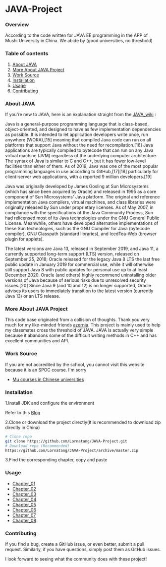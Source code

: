 # JAVA-Project


### Overview
According to the code written for JAVA EE programming in the APP of Mushi University in China. We abide by (good universities, no threshold)

### Table of contents
1. [About JAVA](#about-java)
2. [More About JAVA Project](#more-about-java-project)
3. [Work Source ](#work-source)
4. [Installation](#installation)
5. [Usage](#usage)
6. [Contributing](#contributing) 


### About JAVA

If you're new to JAVA, here is an explanation straight from the [JAVA_wiki](https://en.wikipedia.org/wiki/Java_(programming_language)) : 

Java is a general-purpose programming language that is class-based, object-oriented, and designed to have as few implementation dependencies as possible. It is intended to let application developers write once, run anywhere (WORA),[15] meaning that compiled Java code can run on all platforms that support Java without the need for recompilation.[16] Java applications are typically compiled to bytecode that can run on any Java virtual machine (JVM) regardless of the underlying computer architecture. The syntax of Java is similar to C and C++, but it has fewer low-level facilities than either of them. As of 2019, Java was one of the most popular programming languages in use according to GitHub,[17][18] particularly for client-server web applications, with a reported 9 million developers.[19]

Java was originally developed by James Gosling at Sun Microsystems (which has since been acquired by Oracle) and released in 1995 as a core component of Sun Microsystems' Java platform. The original and reference implementation Java compilers, virtual machines, and class libraries were originally released by Sun under proprietary licenses. As of May 2007, in compliance with the specifications of the Java Community Process, Sun had relicensed most of its Java technologies under the GNU General Public License. Meanwhile, others have developed alternative implementations of these Sun technologies, such as the GNU Compiler for Java (bytecode compiler), GNU Classpath (standard libraries), and IcedTea-Web (browser plugin for applets).

The latest versions are Java 13, released in September 2019, and Java 11, a currently supported long-term support (LTS) version, released on September 25, 2018; Oracle released for the legacy Java 8 LTS the last free public update in January 2019 for commercial use, while it will otherwise still support Java 8 with public updates for personal use up to at least December 2020. Oracle (and others) highly recommend uninstalling older versions of Java because of serious risks due to unresolved security issues.[20] Since Java 9 (and 10 and 12) is no longer supported, Oracle advises its users to immediately transition to the latest version (currently Java 13) or an LTS release.

### More About JAVA Project

This code base originated from a collision of thoughts. Thank you very much for my like-minded friends [azernia](https://github.com/azernia).
This project is mainly used to help my classmates cross the threshold of JAVA. JAVA is actually very simple because it abandons some of the difficult writing methods in C++  and has excellent communities and API.

### Work Source

If you are not accredited by the school, you cannot visit this website because it is an SPOC course. 
I'm sorry
- [Mu courses in Chinese universities](https://www.icourse163.org/spoc/learn/XSWJJ-1452456171?tid=1452896449#/learn/testlist)

### Installation

1.Install JDK and configure the environment 

Refer to this [Blog](https://www.runoob.com/java/java-environment-setup.html)

2.Clone or download the project directly(It is recommended to download zip directly in China)

```bash
# Clone repo
git clone https://github.com/Lornatang/JAVA-Project.git
# Download repo (Recommended)
https://github.com/Lornatang/JAVA-Project/archive/master.zip
```

3.Find the corresponding chapter, copy and paste


### Usage

- [Chapter_01](https://github.com/Lornatang/JAVA-Project/tree/master/Chapter_01)
- [Chapter_02](https://github.com/Lornatang/JAVA-Project/tree/master/Chapter_02)
- [Chapter_03](https://github.com/Lornatang/JAVA-Project/tree/master/Chapter_03)
- [Chapter_04](https://github.com/Lornatang/JAVA-Project/tree/master/Chapter_04)
- [Chapter_05](https://github.com/Lornatang/JAVA-Project/tree/master/Chapter_05)
- [Chapter_06](https://github.com/Lornatang/JAVA-Project/tree/master/Chapter_06)
- [Chapter_07](https://github.com/Lornatang/JAVA-Project/tree/master/Chapter_07)
- [Chapter_08](https://github.com/Lornatang/JAVA-Project/tree/master/Chapter_08)
### Contributing

If you find a bug, create a GitHub issue, or even better, submit a pull request. Similarly, if you have questions, simply post them as GitHub issues.   

I look forward to seeing what the community does with these project! 
